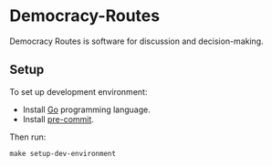 # Democracy-Routes

Democracy Routes is software for discussion and decision-making.

## Setup

To set up development environment:

- Install [Go](https://go.dev/doc/install) programming language.
- Install [pre-commit](https://pre-commit.com/).

Then run:

```shell
make setup-dev-environment
```
